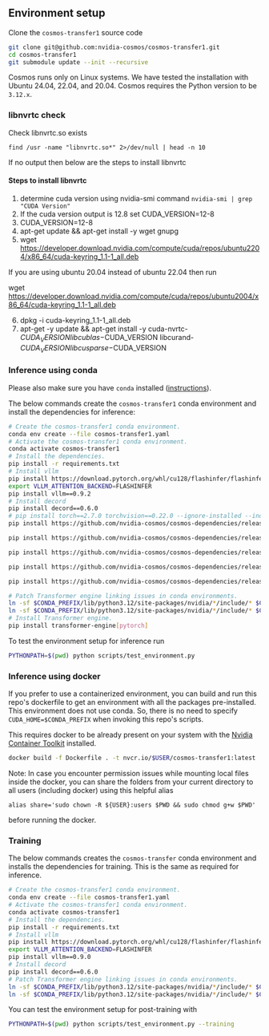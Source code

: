 ## Environment setup

Clone the `cosmos-transfer1` source code
```bash
git clone git@github.com:nvidia-cosmos/cosmos-transfer1.git
cd cosmos-transfer1
git submodule update --init --recursive
```

Cosmos runs only on Linux systems. We have tested the installation with Ubuntu 24.04, 22.04, and 20.04.
Cosmos requires the Python version to be `3.12.x`.

### libnvrtc check

Check libnvrtc.so exists

`find /usr -name "libnvrtc.so*" 2>/dev/null | head -n 10`

If no output then below are the steps to install libnvrtc

####  Steps to install libnvrtc

1. determine cuda version using nvidia-smi command
`nvidia-smi | grep "CUDA Version"`
2. If the cuda version output is 12.8 set CUDA_VERSION=12-8
3. CUDA_VERSION=12-8
4. apt-get update && apt-get install -y wget gnupg
5. wget https://developer.download.nvidia.com/compute/cuda/repos/ubuntu2204/x86_64/cuda-keyring_1.1-1_all.deb

If you are using ubuntu 20.04 instead of ubuntu 22.04 then run

wget https://developer.download.nvidia.com/compute/cuda/repos/ubuntu2004/x86_64/cuda-keyring_1.1-1_all.deb

6. dpkg -i cuda-keyring_1.1-1_all.deb
7. apt-get -y update && apt-get install -y cuda-nvrtc-$CUDA_VERSION libcublas-$CUDA_VERSION libcurand-$CUDA_VERSION libcusparse-$CUDA_VERSION

### Inference using conda

Please also make sure you have `conda` installed ([instructions](https://docs.conda.io/projects/conda/en/latest/user-guide/install/index.html)).

The below commands create the `cosmos-transfer1` conda environment and install the dependencies for inference:
```bash
# Create the cosmos-transfer1 conda environment.
conda env create --file cosmos-transfer1.yaml
# Activate the cosmos-transfer1 conda environment.
conda activate cosmos-transfer1
# Install the dependencies.
pip install -r requirements.txt
# Install vllm
pip install https://download.pytorch.org/whl/cu128/flashinfer/flashinfer_python-0.2.5%2Bcu128torch2.7-cp38-abi3-linux_x86_64.whl
export VLLM_ATTENTION_BACKEND=FLASHINFER
pip install vllm==0.9.2
# Install decord
pip install decord==0.6.0
# pip install torch==2.7.0 torchvision==0.22.0 --ignore-installed --index-url https://download.pytorch.org/whl/cu128
pip install https://github.com/nvidia-cosmos/cosmos-dependencies/releases/download/v1.1.0/flash_attn-2.6.3+cu128.torch271-cp312-cp312-linux_x86_64.whl

pip install https://github.com/nvidia-cosmos/cosmos-dependencies/releases/download/v1.1.0/natten-0.21.0+cu128.torch271-cp312-cp312-linux_x86_64.whl

pip install https://github.com/nvidia-cosmos/cosmos-dependencies/releases/download/v1.1.0/transformer_engine-1.13.0+cu128.torch271-cp312-cp312-linux_x86_64.whl

pip install https://github.com/nvidia-cosmos/cosmos-dependencies/releases/download/v1.1.0/torch-2.7.1+cu128-cp312-cp312-manylinux_2_28_x86_64.whl

pip install https://github.com/nvidia-cosmos/cosmos-dependencies/releases/download/v1.1.0/torchvision-0.22.1+cu128-cp312-cp312-manylinux_2_28_x86_64.whl

# Patch Transformer engine linking issues in conda environments.
ln -sf $CONDA_PREFIX/lib/python3.12/site-packages/nvidia/*/include/* $CONDA_PREFIX/include/
ln -sf $CONDA_PREFIX/lib/python3.12/site-packages/nvidia/*/include/* $CONDA_PREFIX/include/python3.12
# Install Transformer engine.
pip install transformer-engine[pytorch]
```

To test the environment setup for inference run
```bash
PYTHONPATH=$(pwd) python scripts/test_environment.py
```

### Inference using docker

If you prefer to use a containerized environment, you can build and run this repo's dockerfile to get an environment with all the packages pre-installed. This environment does not use conda. So, there is no need to specify `CUDA_HOME=$CONDA_PREFIX` when invoking this repo's scripts.

This requires docker to be already present on your system with the [Nvidia Container Toolkit](https://docs.nvidia.com/datacenter/cloud-native/container-toolkit/latest/install-guide.html) installed.

```bash
docker build -f Dockerfile . -t nvcr.io/$USER/cosmos-transfer1:latest
```

Note: In case you encounter permission issues while mounting local files inside the docker, you can share the folders from your current directory to all users (including docker) using this helpful alias
```
alias share='sudo chown -R ${USER}:users $PWD && sudo chmod g+w $PWD'
```
before running the docker.

### Training

The below commands creates the `cosmos-transfer` conda environment and installs the dependencies for training. This is the same as required for inference.
```bash
# Create the cosmos-transfer1 conda environment.
conda env create --file cosmos-transfer1.yaml
# Activate the cosmos-transfer1 conda environment.
conda activate cosmos-transfer1
# Install the dependencies.
pip install -r requirements.txt
# Install vllm
pip install https://download.pytorch.org/whl/cu128/flashinfer/flashinfer_python-0.2.5%2Bcu128torch2.7-cp38-abi3-linux_x86_64.whl
export VLLM_ATTENTION_BACKEND=FLASHINFER
pip install vllm==0.9.0
# Install decord
pip install decord==0.6.0
# Patch Transformer engine linking issues in conda environments.
ln -sf $CONDA_PREFIX/lib/python3.12/site-packages/nvidia/*/include/* $CONDA_PREFIX/include/
ln -sf $CONDA_PREFIX/lib/python3.12/site-packages/nvidia/*/include/* $CONDA_PREFIX/include/python3.12
```

You can test the environment setup for post-training with
```bash
PYTHONPATH=$(pwd) python scripts/test_environment.py --training
```
